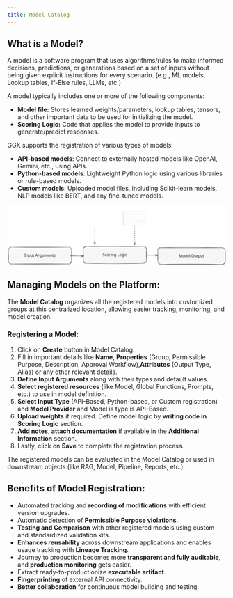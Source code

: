 ```yaml
---
title: Model Catalog
---
```


<helper-panel object='FoundationModel' location='list'>

## What is a Model?

A model is a software program that uses algorithms/rules to make informed decisions, predictions, or generations based on a set of inputs without being given explicit instructions for every scenario. (e.g., ML models, Lookup tables, If-Else rules, LLMs, etc.)

A model typically includes one or more of the following components:

- **Model file:** Stores learned weights/parameters, lookup tables, tensors, and other important data to be used for initializing the model.
- **Scoring Logic:** Code that applies the model to provide inputs to generate/predict responses.

GGX supports the registration of various types of models:

- **API-based models**: Connect to externally hosted models like OpenAI, Gemini, etc., using APIs.
- **Python-based models**: Lightweight Python logic using various libraries or rule-based models.
- **Custom models**: Uploaded model files, including Scikit-learn models, NLP models like BERT, and any fine-tuned models.

![What is a Model?](./model-concept.excalidraw.svg)

## Managing Models on the Platform:

The **Model Catalog** organizes all the registered models into customized groups at this centralized location, allowing easier tracking, monitoring, and model creation.

### Registering a Model:

1. Click on **Create** button in Model Catalog.
2. Fill in important details like **Name**, **Properties** (Group, Permissible Purpose, Description, Approval Workflow),**Attributes** (Output Type, Alias) or any other relevant details.
3. **Define Input Arguments** along with their types and default values.
4. **Select registered resources** (like Model, Global Functions, Prompts, etc.) to use in model definition.
5. **Select Input Type** (API-Based, Python-based, or Custom registration) and **Model Provider** and Model is type is API-Based.
6. **Upload weights** if required. Define model logic by **writing code in Scoring Logic** section.
7. **Add notes**, **attach documentation** if available in the **Additional Information** section.
8. Lastly, click on **Save** to complete the registration process.

The registered models can be evaluated in the Model Catalog or used in downstream objects (like RAG, Model, Pipeline, Reports, etc.).

## Benefits of Model Registration:

- Automated tracking and **recording of modifications** with efficient version upgrades.
- Automatic detection of **Permissible Purpose violations**.
- **Testing and Comparison** with other registered models using custom and standardized validation kits.
- **Enhances reusability** across downstream applications and enables usage tracking with **Lineage Tracking**.
- Journey to production becomes more **transparent and fully auditable**, and **production monitoring** gets easier.
- Extract ready-to-productionize **executable artifact**.
- **Fingerprinting** of external API connectivity.
- **Better collaboration** for continuous model building and testing.

</helper-panel>
